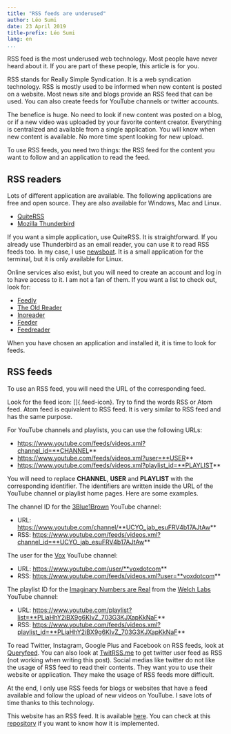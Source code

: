 ```yaml
---
title: "RSS feeds are underused"
author: Léo Sumi
date: 23 April 2019
title-prefix: Léo Sumi
lang: en
...
```


RSS feed is the most underused web technology. Most people have never heard about it. If you are part of these people, this article is for you.

RSS stands for Really Simple Syndication. It is a web syndication technology. RSS is mostly used to be informed when new content is posted on a website. Most news site and blogs provide an RSS feed that can be used. You can also create feeds for YouTube channels or twitter accounts.

The benefice is huge. No need to look if new content was posted on a blog, or if a new video was uploaded by your favorite content creator. Everything is centralized and available from a single application. You will know when new content is available. No more time spent looking for new upload.

To use RSS feeds, you need two things: the RSS feed for the content you want to follow and an application to read the feed.

## RSS readers

Lots of different application are available. The following applications are free and open source. They are also available for Windows, Mac and Linux.

* [QuiteRSS](https://quiterss.org/)
* [Mozilla Thunderbird](https://www.thunderbird.net/en-US/)

If you want a simple application, use QuiteRSS. It is straightforward. If you already use Thunderbird as an email reader, you can use it to read RSS feeds too. In my case, I use [newsboat](https://newsboat.org). It is a small application for the terminal, but it is only available for Linux.

Online services also exist, but you will need to create an account and log in to have access to it. I am not a fan of them. If you want a list to check out, look for:

* [Feedly](https://feedly.com/i/welcome)
* [The Old Reader](https://theoldreader.com/)
* [Inoreader](https://www.inoreader.com/)
* [Feeder](https://feeder.co/)
* [Feedreader](https://feedreader.com/)

When you have chosen an application and installed it, it is time to look for feeds.

## RSS feeds

To use an RSS feed, you will need the URL of the corresponding feed.

Look for the feed icon: []{.feed-icon}. Try to find the words RSS or Atom feed. Atom feed is equivalent to RSS feed. It is very similar to RSS feed and has the same purpose.

For YouTube channels and playlists, you can use the following URLs:

* https://www.youtube.com/feeds/videos.xml?channel_id=**CHANNEL**
* https://www.youtube.com/feeds/videos.xml?user=**USER**
* https://www.youtube.com/feeds/videos.xml?playlist_id=**PLAYLIST**

You will need to replace **CHANNEL**, **USER** and **PLAYLIST** with the corresponding identifier. The identifiers are written inside the URL of the YouTube channel or playlist home pages. Here are some examples.

The channel ID for the [3Blue1Brown](https://www.youtube.com/channel/UCYO_jab_esuFRV4b17AJtAw) YouTube channel:

* URL: https://www.youtube.com/channel/**UCYO_jab_esuFRV4b17AJtAw**
* RSS: https://www.youtube.com/feeds/videos.xml?channel_id=**UCYO_jab_esuFRV4b17AJtAw**

The user for the [Vox](https://www.youtube.com/user/voxdotcom) YouTube channel:

* URL: https://www.youtube.com/user/**voxdotcom**
* RSS: https://www.youtube.com/feeds/videos.xml?user=**voxdotcom**

The playlist ID for the [Imaginary Numbers are Real](https://www.youtube.com/playlist?list=PLiaHhY2iBX9g6KIvZ_703G3KJXapKkNaF) from the [Welch Labs](https://www.youtube.com/channel/UConVfxXodg78Tzh5nNu85Ew) YouTube channel:

* URL: https://www.youtube.com/playlist?list=**PLiaHhY2iBX9g6KIvZ_703G3KJXapKkNaF**
* RSS: https://www.youtube.com/feeds/videos.xml?playlist_id=**PLiaHhY2iBX9g6KIvZ_703G3KJXapKkNaF**

To read Twitter, Instagram, Google Plus and Facebook on RSS feeds, look at [Queryfeed](https://queryfeed.net). You can also look at [TwitRSS.me](https://www.twitrss.me) to get twitter user feed as RSS (not working when writing this post). Social medias like twitter do not like the usage of RSS feed to read their contents. They want you to use their website or application. They make the usage of RSS feeds more difficult.

At the end, I only use RSS feeds for blogs or websites that have a feed available and follow the upload of new videos on YouTube. I save lots of time thanks to this technology.

This website has an RSS feed. It is available [here](../feed.xml). You can check at this [repository](https://github.com/leosumi/pandoc-rss-template) if you want to know how it is implemented.
